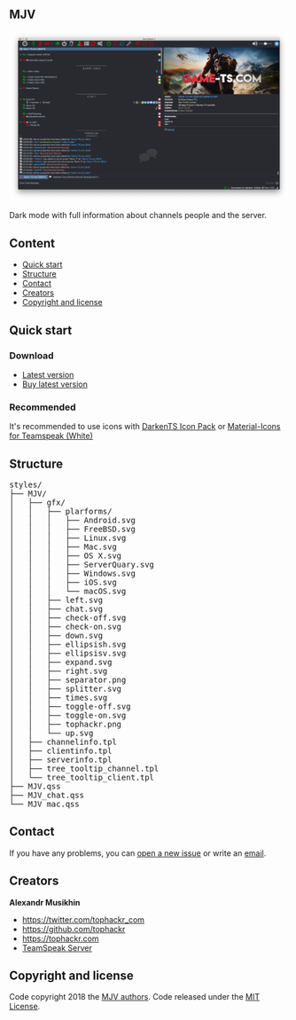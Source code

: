 ## MJV
![MJV-pic](mjv.png)

Dark mode with full information about channels people and the server.

## Content
- [Quick start](#quick-start)
- [Structure](#structure)
- [Contact](#contact)
- [Creators](#creators)
- [Copyright and license](#copyright-and-license)

## Quick start
### Download
- [Latest version](https://github.com/tophackr/MJV/releases/download/v1.1-r/MJV.ts3_style)
- [Buy latest version](https://gum.co/MJVTS3)

### Recommended
It's recommended to use icons with [DarkenTS Icon Pack](https://www.myteamspeak.com/addons/0b57d54d-b46c-433d-8f7e-2eea28470007) or [Material-Icons for Teamspeak (White)](https://www.myteamspeak.com/addons/4f8b0ebf-eb4a-4c37-9c4f-366813ffcf79)

## Structure
<pre>
styles/
├── MJV/
│   ├── gfx/
│   │   ├── plarforms/
│   │   │   ├── Android.svg
│   │   │   ├── FreeBSD.svg
│   │   │   ├── Linux.svg
│   │   │   ├── Mac.svg
│   │   │   ├── OS X.svg
│   │   │   ├── ServerQuary.svg
│   │   │   ├── Windows.svg
│   │   │   ├── iOS.svg
│   │   │   └── macOS.svg
│   │   ├── left.svg
│   │   ├── chat.svg
│   │   ├── check-off.svg
│   │   ├── check-on.svg
│   │   ├── down.svg
│   │   ├── ellipsish.svg
│   │   ├── ellipsisv.svg
│   │   ├── expand.svg
│   │   ├── right.svg
│   │   ├── separator.png
│   │   ├── splitter.svg
│   │   ├── times.svg
│   │   ├── toggle-off.svg
│   │   ├── toggle-on.svg
│   │   ├── tophackr.png
│   │   └── up.svg
│   ├── channelinfo.tpl
│   ├── clientinfo.tpl
│   ├── serverinfo.tpl
│   ├── tree_tooltip_channel.tpl
│   └── tree_tooltip_client.tpl
├── MJV.qss
├── MJV_chat.qss
└── MJV_mac.qss
</pre>

## Contact
If you have any problems, you can [open a new issue](https://github.com/tophackr/MJV/issues/new) or write an [email](mailto:tophackr@icloud.com).

## Creators
**Alexandr Musikhin**
- <https://twitter.com/tophackr_com>
- <https://github.com/tophackr>
- <https://tophackr.com>
- [TeamSpeak Server](ts3server://abc)

## Copyright and license
Code copyright 2018 the [MJV authors](https://github.com/tophackr/MJV/graphs/contributors). Code released under the [MIT License](https://github.com/tophackr/MJV/blob/master/LICENSE).